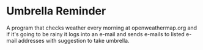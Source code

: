 # Umbrella Reminder
A program that checks weather every morning at openweathermap.org and if it's going to be rainy it logs into an e-mail and sends e-mails to listed e-mail addresses with suggestion to take umbrella.
